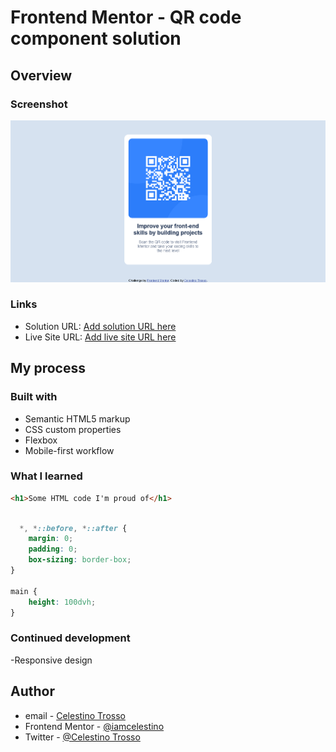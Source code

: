 # Frontend Mentor - QR code component solution


## Overview

### Screenshot
![](./images/Screenshot%202023-07-30%20at%2012-28-13%20Frontend%20Mentor%20QR%20code%20component.png)


### Links

- Solution URL: [Add solution URL here](https://github.com/iamcelestino/qr-code-component-main/tree/master)
- Live Site URL: [Add live site URL here](https://iamcelestino.github.io/qr-code-component-main/)

## My process

### Built with

- Semantic HTML5 markup
- CSS custom properties
- Flexbox
- Mobile-first workflow

### What I learned

```html
<h1>Some HTML code I'm proud of</h1>
```
```css

  *, *::before, *::after {
    margin: 0;
    padding: 0;
    box-sizing: border-box;
}

main {
    height: 100dvh;
}

```

### Continued development
-Responsive design

## Author
- email - [Celestino Trosso](trcelestino488@gmail.com)
- Frontend Mentor - [@iamcelestino](https://www.frontendmentor.io/profile/iamcelestino)
- Twitter - [@Celestino Trosso](https://twitter.com/CTrosso)

